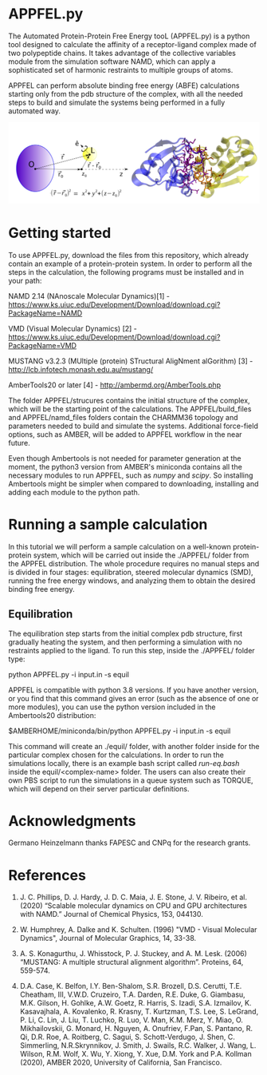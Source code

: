 # APPFEL.py

The Automated Protein-Protein Free Energy tooL (APPFEL.py) is a python tool designed to calculate the affinity of a receptor-ligand complex made of two polypeptide chains. It takes advantage of the collective variables module from the simulation software NAMD, which can apply a sophisticated set of harmonic restraints to multiple groups of atoms. 

APPFEL can perform absolute binding free energy (ABFE) calculations starting only from the pdb structure of the complex, with all the needed steps to build and simulate the systems being performed in a fully automated way. 
  
![](doc/Fig-tut.jpg)


# Getting started

To use APPFEL.py, download the files from this repository, which already contain an example of a protein-protein system. In order to perform all the steps in the calculation, the following programs must be installed and in your path:

NAMD 2.14 (NAnoscale Molecular Dynamics)[1] - https://www.ks.uiuc.edu/Development/Download/download.cgi?PackageName=NAMD  

VMD (Visual Molecular Dynamics) [2] - https://www.ks.uiuc.edu/Development/Download/download.cgi?PackageName=VMD

MUSTANG v3.2.3 (MUltiple (protein) STructural AligNment alGorithm) [3] - http://lcb.infotech.monash.edu.au/mustang/

AmberTools20 or later [4] - http://ambermd.org/AmberTools.php

The folder APPFEL/strucures contains the initial structure of the complex, which will be the starting point of the calculations. The APPFEL/build\_files and APPFEL/namd\_files folders contain the CHARMM36 topology and parameters needed to build and simulate the systems. Additional force-field options, such as AMBER, will be added to APPFEL workflow in the near future. 

Even though Ambertools is not needed for parameter generation at the moment, the python3 version from AMBER's miniconda contains all the necessary modules to run APPFEL, such as *numpy* and *scipy*. So installing Ambertools might be simpler when compared to downloading, installing and adding each module to the python path. 

# Running a sample calculation

In this tutorial we will perform a sample calculation on a well-known protein-protein system, which will be carried out inside the ./APPFEL/ folder from the APPFEL distribution. The whole procedure requires no manual steps and is divided in four stages: equilibration, steered molecular dynamics (SMD), running the free energy windows, and analyzing them to obtain the desired binding free energy.  

## Equilibration

The equilibration step starts from the initial complex pdb structure, first gradually heating the system, and then performing a simulation with no restraints applied to the ligand. To run this step, inside the ./APPFEL/ folder type:

python APPFEL.py -i input.in -s equil

APPFEL is compatible with python 3.8 versions. If you have another version, or you find that this command gives an error (such as the absence of one or more modules), you can use the python version included in the Ambertools20 distribution:

$AMBERHOME/miniconda/bin/python APPFEL.py -i input.in -s equil

This command will create an ./equil/ folder, with another folder inside for the particular complex chosen for the calculations. In order to run the simulations locally, there is an example bash script called *run-eq.bash* inside the equil/\<complex-name\> folder. The users can also create their own PBS script to run the simulations in a queue system such as TORQUE, which will depend on their server particular definitions. 

# Acknowledgments

Germano Heinzelmann thanks FAPESC and CNPq for the research grants.


# References

1. J. C. Phillips, D. J. Hardy, J. D. C. Maia, J. E. Stone, J. V. Ribeiro, et al. (2020)
“Scalable molecular dynamics on CPU and GPU architectures with NAMD.”
Journal of Chemical Physics, 153, 044130.

2. W. Humphrey, A. Dalke and K. Schulten. (1996)  "VMD - Visual Molecular Dynamics", Journal of Molecular Graphics, 14, 33-38.

3. A. S. Konagurthu, J. Whisstock, P. J. Stuckey, and A. M. Lesk. (2006) “MUSTANG: A multiple structural alignment algorithm”. Proteins, 64, 559-574.

4. D.A. Case, K. Belfon, I.Y. Ben-Shalom, S.R. Brozell, D.S. Cerutti, T.E. Cheatham, III, V.W.D. Cruzeiro, T.A. Darden, R.E. Duke, G. Giambasu, M.K. Gilson, H. Gohlke, A.W. Goetz, R. Harris, S. Izadi, S.A. Izmailov, K. Kasavajhala, A. Kovalenko, R. Krasny, T. Kurtzman, T.S. Lee, S. LeGrand, P. Li, C. Lin, J. Liu, T. Luchko, R. Luo, V. Man, K.M. Merz, Y. Miao, O. Mikhailovskii, G. Monard, H. Nguyen, A. Onufriev, F.Pan, S. Pantano, R. Qi, D.R. Roe, A. Roitberg, C. Sagui, S. Schott-Verdugo, J. Shen, C. Simmerling, N.R.Skrynnikov, J. Smith, J. Swails, R.C. Walker, J. Wang, L. Wilson, R.M. Wolf, X. Wu, Y. Xiong, Y. Xue, D.M. York and P.A. Kollman (2020), AMBER 2020, University of California, San Francisco.




